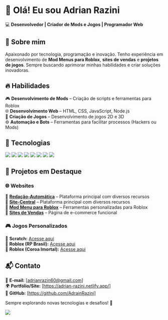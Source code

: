 # 👋 Olá! Eu sou **Adrian Razini**  



💻 **Desenvolvedor | Criador de Mods e Jogos | Programador Web**  

## 🚀 Sobre mim  
Apaixonado por tecnologia, programação e inovação. Tenho experiência em desenvolvimento de **Mod Menus para Roblox**, **sites de vendas** e **projetos de jogos**. Sempre buscando aprimorar minhas habilidades e criar soluções inovadoras.  

## 🔥 Habilidades  

🎮 **Desenvolvimento de Mods** – Criação de scripts e ferramentas para Roblox  
🌐 **Desenvolvimento Web** – HTML, CSS, JavaScript, Node.js  
🎲 **Criação de Jogos** – Desenvolvimento de jogos 2D e 3D  
⚙️ **Automação e Bots** – Ferramentas para facilitar processos (Hackers ou Mods)  

## 📂 Tecnologias  

<div align="left">
  <img src="https://img.shields.io/badge/HTML-E34F26?style=for-the-badge&logo=html5&logoColor=white">
  <img src="https://img.shields.io/badge/CSS-1572B6?style=for-the-badge&logo=css3&logoColor=white">
  <img src="https://img.shields.io/badge/JavaScript-F7DF1E?style=for-the-badge&logo=javascript&logoColor=black">
  <img src="https://img.shields.io/badge/Node.js-339933?style=for-the-badge&logo=node.js&logoColor=white">
  <img src="https://img.shields.io/badge/Express.js-000000?style=for-the-badge&logo=express&logoColor=white">
  <img src="https://img.shields.io/badge/MongoDB-47A248?style=for-the-badge&logo=mongodb&logoColor=white">
  <img src="https://img.shields.io/badge/Lua-2C2D72?style=for-the-badge&logo=lua&logoColor=white">
  <img src="https://img.shields.io/badge/Firebase-FFCA28?style=for-the-badge&logo=firebase&logoColor=black">

</div>


## 📂 Projetos em Destaque  

### 🌐 **Websites**  
🔹 [**Redação-Automática**](https://digita-o-autom-tica.vercel.app/) – Plataforma principal com diversos recursos  
🔹 [**Site-Central**](https://site-central-silk.vercel.app/) – Plataforma principal com diversos recursos  
🔹 [**Mod Menu para Roblox**](https://adrian-razini.netlify.app/introducao) – Ferramentas personalizadas para Roblox  
🔹 [**Sites de Vendas**](https://adrianrazini8.netlify.app/) – Página de e-commerce funcional  

### 🎮 **Jogos Personalizados**  
🔹 **Scratch:** [Acesse aqui](https://scratch.mit.edu/studios/33798273)  
🔹 **Roblox (RP Brasil):** [Acesse aqui](https://www.roblox.com/pt/games/80751586210622/RP-Brasil)  
🔹 **Roblox (Coroa Imortal):** [Acesse aqui](https://www.roblox.com/pt/games/99388174674538/Coroa-Imortal)  


## 📬 Contato  
📧 **E-mail:** [adrianrazin60@gmail.com]  
🌍 **Portfólio/Site:** [https://adrian-razini.netlify.app/]  
📌 **GitHub:** [https://github.com/AdrainRazini]  

Sempre explorando novas tecnologias e desafios! 🚀



![](https://i.pinimg.com/originals/21/11/61/21116158daaeb1459b4ec0758505e1ad.gif)

